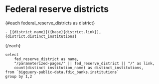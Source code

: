 # Federal reserve districts

<DataTable data={federal_reserve_districts} link=link/>

{#each federal_reserve_districts as district}

    - [{district.name}]({base}{district.link}), {district.distinct_institutions}

{/each}

```federal_reserve_districts
select
    fed_reserve_district as name,
    "/parameterized-pages/" || fed_reserve_district || "/" as link,
    count(distinct institution_name) as distinct_institutions,
from `bigquery-public-data.fdic_banks.institutions`
group by 1,2
```
